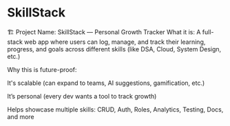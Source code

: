 # SkillStack
🏗️ Project Name: SkillStack — Personal Growth Tracker
What it is:
A full-stack web app where users can log, manage, and track their learning, progress, and goals across different skills (like DSA, Cloud, System Design, etc.)

Why this is future-proof:

It's scalable (can expand to teams, AI suggestions, gamification, etc.)

It’s personal (every dev wants a tool to track growth)

Helps showcase multiple skills: CRUD, Auth, Roles, Analytics, Testing, Docs, and more
